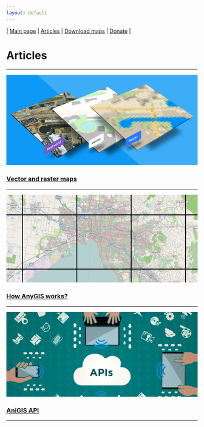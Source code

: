 ```yaml
---
layout: default
---
```


| [Main page][01] | [Articles][02] | [Download maps][03] | [Donate][04] |


[01]: https://anygis.ru/index_en
[02]: https://anygis.ru/Web/Html/Articles_en
[03]: https://anygis.ru/Web/Html/DownloadPage_en
[04]: https://www.donationalerts.com/r/nnngrach


# Articles

---

[![](/Web/Img/rastr_vector_img.png "Read article")](/Web/Html/Vektor_and_raster_en)

### [Vector and raster maps](/Web/Html/Vektor_and_raster_en)

---

[![](/Web/Img/Tiles.png "Read article")](/Web/Html/Description_en)

### [How AnyGIS works?](/Web/Html/Description_en)

---

[![](/Web/Img/api_preview.jpg "Read article")](/Web/Html/Api_en)

### [AniGIS API](/Web/Html/Api_en)

---


